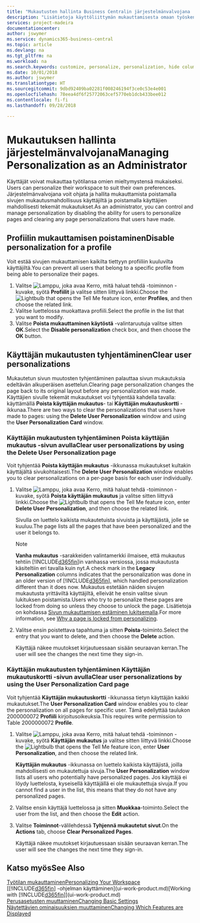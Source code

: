 ```yaml
---
title: "Mukautusten hallinta Business Centralin järjestelmänvalvojana | Microsoft Docs"
description: "Lisätietoja käyttöliittymän mukauttamisesta omaan työskentelytapaan sopivaksi."
services: project-madeira
documentationcenter: 
author: jswymer
ms.service: dynamics365-business-central
ms.topic: article
ms.devlang: na
ms.tgt_pltfrm: na
ms.workload: na
ms.search.keywords: customize, personalize, personalization, hide columns, remove fields, move fields
ms.date: 10/01/2018
ms.author: jswymer
ms.translationtype: HT
ms.sourcegitcommit: 9dbd92409ba02281f008246194f3ce0c53e4e001
ms.openlocfilehash: 78eea4df6f25772063cef5770eb1dcb433bee012
ms.contentlocale: fi-fi
ms.lasthandoff: 09/28/2018

---
```

# <a name="managing-personalization-as-an-administrator"></a><span data-ttu-id="b54bb-103">Mukautuksen hallinta järjestelmänvalvojana</span><span class="sxs-lookup"><span data-stu-id="b54bb-103">Managing Personalization as an Administrator</span></span>
<span data-ttu-id="b54bb-104"><!--NAV in the Web client--> Käyttäjät voivat mukauttaa työtilansa omien mieltymystensä mukaiseksi.</span><span class="sxs-lookup"><span data-stu-id="b54bb-104"><!--NAV in the Web client--> Users can personalize their workspace to suit their own preferences.</span></span> <span data-ttu-id="b54bb-105">Järjestelmänvalvojana voit ohjata ja hallita mukauttamista poistamalla sivujen mukautusmahdollisuus käyttäjiltä ja poistamalla käyttäjien mahdollisesti tekemät mukautukset.</span><span class="sxs-lookup"><span data-stu-id="b54bb-105">As an administrator, you can control and manage personalization by disabling the ability for users to personalize pages and clearing any page personalizations that users have made.</span></span>

## <a name="disable-personalization-for-a-profile"></a><span data-ttu-id="b54bb-106">Profiilin mukauttamisen poistaminen</span><span class="sxs-lookup"><span data-stu-id="b54bb-106">Disable personalization for a profile</span></span>
<span data-ttu-id="b54bb-107">Voit estää sivujen mukauttamisen kaikilta tiettyyn profiiliin kuuluvilta käyttäjiltä.</span><span class="sxs-lookup"><span data-stu-id="b54bb-107">You can prevent all users that belong to a specific profile from being able to personalize their pages.</span></span>
1.  <span data-ttu-id="b54bb-108">Valitse ![Lamppu, joka avaa Kerro, mitä haluat tehdä -toiminnon](media/ui-search/search_small.png "Kerro, mitä haluat tehdä") -kuvake, syötä **Profiilit** ja valitse sitten liittyvä linkki.</span><span class="sxs-lookup"><span data-stu-id="b54bb-108">Choose the ![Lightbulb that opens the Tell Me feature](media/ui-search/search_small.png "Tell me what you want to do") icon, enter **Profiles**, and then choose the related link.</span></span>
2.  <span data-ttu-id="b54bb-109">Valitse luettelossa muokattava profiili.</span><span class="sxs-lookup"><span data-stu-id="b54bb-109">Select the profile in the list that you want to modify.</span></span>
3. <span data-ttu-id="b54bb-110">Valitse **Poista mukauttaminen käytöstä** -valintaruutuja valitse sitten **OK**.</span><span class="sxs-lookup"><span data-stu-id="b54bb-110">Select the **Disable personalization** check box, and then choose the **OK** button.</span></span>

## <a name="clear-user-personalizations"></a><span data-ttu-id="b54bb-111">Käyttäjän mukautusten tyhjentäminen</span><span class="sxs-lookup"><span data-stu-id="b54bb-111">Clear user personalizations</span></span>

<span data-ttu-id="b54bb-112">Mukautetun sivun muutosten tyhjentäminen palauttaa sivun mukautuksia edeltävän alkuperäisen asettelun.</span><span class="sxs-lookup"><span data-stu-id="b54bb-112">Clearing page personalization changes the page back to its original layout before any personalization was made.</span></span> <span data-ttu-id="b54bb-113">Käyttäjien sivulle tekemät mukautukset voi tyhjentää kahdella tavalla: käyttämällä **Poista käyttäjän mukautus**- tai **Käyttäjän mukautuskortti** -ikkunaa.</span><span class="sxs-lookup"><span data-stu-id="b54bb-113">There are two ways to clear the personalizations that users have made to pages: using the **Delete User Personalization** window and using the **User Personalization Card** window.</span></span>

### <a name="clear-user-personalizations-by-using-the-delete-user-personalization-page"></a><span data-ttu-id="b54bb-114">Käyttäjän mukautusten tyhjentäminen Poista käyttäjän mukautus -sivun avulla</span><span class="sxs-lookup"><span data-stu-id="b54bb-114">Clear user personalizations by using the Delete User Personalization page</span></span>

<span data-ttu-id="b54bb-115">Voit tyhjentää **Poista käyttäjän mukautus** -ikkunassa mukautukset kultakin käyttäjältä sivukohtaisesti.</span><span class="sxs-lookup"><span data-stu-id="b54bb-115">The **Delete User Personalization** window enables you to clear personalizations on a per-page basis for each user individually.</span></span>

1.  <span data-ttu-id="b54bb-116">Valitse ![Lamppu, joka avaa Kerro, mitä haluat tehdä -toiminnon](media/ui-search/search_small.png "Kerro, mitä haluat tehdä") -kuvake, syötä **Poista käyttäjän mukautus** ja valitse sitten liittyvä linkki.</span><span class="sxs-lookup"><span data-stu-id="b54bb-116">Choose the ![Lightbulb that opens the Tell Me feature](media/ui-search/search_small.png "Tell me what you want to do") icon, enter **Delete User Personalization**, and then choose the related link.</span></span>

    <span data-ttu-id="b54bb-117">Sivulla on luettelo kaikista mukautetuista sivuista ja käyttäjästä, jolle se kuuluu.</span><span class="sxs-lookup"><span data-stu-id="b54bb-117">The page lists all the pages that have been personalized and the user it belongs to.</span></span>

    >[!NOTE]
    > <span data-ttu-id="b54bb-118">**Vanha mukautus** -sarakkeiden valintamerkki ilmaisee, että mukautus tehtiin [!INCLUDE[d365fin](includes/d365fin_md.md)]in vanhassa versiossa, jossa mukautusta käsiteltiin eri tavalla kuin nyt.</span><span class="sxs-lookup"><span data-stu-id="b54bb-118">A check mark in the **Legacy Personalization** columns indicates that the personalization was done in an older version of [!INCLUDE[d365fin](includes/d365fin_md.md)], which handled personalization different than it does now.</span></span> <span data-ttu-id="b54bb-119">Mukautus estetään näiden sivujen mukautusta yrittäviltä käyttäjiltä, elleivät he ensin valitse sivun lukituksen poistamista.</span><span class="sxs-lookup"><span data-stu-id="b54bb-119">Users who try to personalize these pages are locked from doing so unless they choose to unlock the page.</span></span> <span data-ttu-id="b54bb-120">Lisätietoja on kohdassa [Sivun mukauttamisen estäminen lukitsemalla](ui-personalization-locked.md).</span><span class="sxs-lookup"><span data-stu-id="b54bb-120">For more information, see [Why a page is locked from personalizing](ui-personalization-locked.md).</span></span>

2. <span data-ttu-id="b54bb-121">Valitse ensin poistettava tapahtuma ja sitten **Poista**-toiminto.</span><span class="sxs-lookup"><span data-stu-id="b54bb-121">Select the entry that you want to delete, and then choose the **Delete** action.</span></span>

    <span data-ttu-id="b54bb-122">Käyttäjä näkee muutokset kirjautuessaan sisään seuraavan kerran.</span><span class="sxs-lookup"><span data-stu-id="b54bb-122">The user will see the changes the next time they sign-in.</span></span>

### <a name="clear-user-personalizations-by-using-the-user-personalization-card-page"></a><span data-ttu-id="b54bb-123">Käyttäjän mukautusten tyhjentäminen Käyttäjän mukautuskortti -sivun avulla</span><span class="sxs-lookup"><span data-stu-id="b54bb-123">Clear user personalizations by using the User Personalization Card page</span></span>

<span data-ttu-id="b54bb-124">Voit tyhjentää **Käyttäjän mukautuskortti** -ikkunassa tietyn käyttäjän kaikki mukautukset.</span><span class="sxs-lookup"><span data-stu-id="b54bb-124">The **User Personalization Card** window enables you to clear the personalization on all pages for specific user.</span></span> <span data-ttu-id="b54bb-125">Tämä edellyttää taulukon 2000000072 **Profiili** kirjoitusoikeuksia.</span><span class="sxs-lookup"><span data-stu-id="b54bb-125">This requires write permission to Table 2000000072 **Profile**.</span></span>

1.  <span data-ttu-id="b54bb-126">Valitse ![Lamppu, joka avaa Kerro, mitä haluat tehdä -toiminnon](media/ui-search/search_small.png "Kerro, mitä haluat tehdä") -kuvake, syötä **Käyttäjän mukautus** ja valitse sitten liittyvä linkki.</span><span class="sxs-lookup"><span data-stu-id="b54bb-126">Choose the ![Lightbulb that opens the Tell Me feature](media/ui-search/search_small.png "Tell me what you want to do") icon, enter **User Personalization**, and then choose the related link.</span></span>

    <span data-ttu-id="b54bb-127">**Käyttäjän mukautus** -ikkunassa on luettelo kaikista käyttäjistä, joilla mahdollisesti on mukautettuja sivuja.</span><span class="sxs-lookup"><span data-stu-id="b54bb-127">The **User Personalization** window lists all users who potentially have personalized pages.</span></span> <span data-ttu-id="b54bb-128">Jos käyttäjä ei löydy luettelosta, kyseisellä käyttäjällä ei ole mukautettuja sivuja.</span><span class="sxs-lookup"><span data-stu-id="b54bb-128">If you cannot find a user in the list, this means that they do not have any personalized pages.</span></span>

2. <span data-ttu-id="b54bb-129">Valitse ensin käyttäjä luettelossa ja sitten **Muokkaa**-toiminto.</span><span class="sxs-lookup"><span data-stu-id="b54bb-129">Select the user from the list, and then choose the **Edit** action.</span></span>

3.  <span data-ttu-id="b54bb-130">Valitse **Toiminnot**-välilehdessä **Tyhjennä mukautetut sivut**.</span><span class="sxs-lookup"><span data-stu-id="b54bb-130">On the **Actions** tab, choose **Clear Personalized Pages**.</span></span>

    <span data-ttu-id="b54bb-131">Käyttäjä näkee muutokset kirjautuessaan sisään seuraavan kerran.</span><span class="sxs-lookup"><span data-stu-id="b54bb-131">The user will see the changes the next time they sign-in.</span></span>

## <a name="see-also"></a><span data-ttu-id="b54bb-132">Katso myös</span><span class="sxs-lookup"><span data-stu-id="b54bb-132">See Also</span></span>
[<span data-ttu-id="b54bb-133">Työtilan mukauttaminen</span><span class="sxs-lookup"><span data-stu-id="b54bb-133">Personalizing Your Workspace</span></span>](ui-personalization-user.md)  
<span data-ttu-id="b54bb-134">[[!INCLUDE[d365fin](includes/d365fin_md.md)] -ohjelman käyttäminen](ui-work-product.md)</span><span class="sxs-lookup"><span data-stu-id="b54bb-134">[Working with [!INCLUDE[d365fin](includes/d365fin_md.md)]](ui-work-product.md)</span></span>  
[<span data-ttu-id="b54bb-135">Perusasetusten muuttaminen</span><span class="sxs-lookup"><span data-stu-id="b54bb-135">Changing Basic Settings</span></span>](ui-change-basic-settings.md)  
[<span data-ttu-id="b54bb-136">Näytettävien ominaisuuksien muuttaminen</span><span class="sxs-lookup"><span data-stu-id="b54bb-136">Changing Which Features are Displayed</span></span>](ui-experiences.md)  

